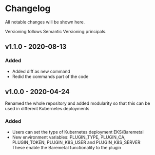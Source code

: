 # Changelog

All notable changes will be shown here.

Versioning follows Semantic Versioning principals.

## v1.1.0 - 2020-08-13
### Added
- Added diff as new command
- Redid the commands part of the code


## v1.0.0 - 2020-04-24
Renamed the whole repository and added modularity so that this can be used in different Kubernetes deployments
### Added
- Users can set the type of Kubernetes deployment EKS/Baremetal
- New environment variables: PLUGIN_TYPE, PLUGIN_CA, PLUGIN_TOKEN, PLUGIN_K8S_USER and PLUGIN_K8S_SERVER\
These enable the Baremetal functionality to the plugin
